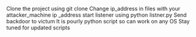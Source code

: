 Clone the project using git clone <URL>
Change ip_address in files with your attacker_machine ip _address
start listener using python listner.py
Send backdoor to victum 
It is pourly python script so can work on any OS
Stay tuned for updated scripts
